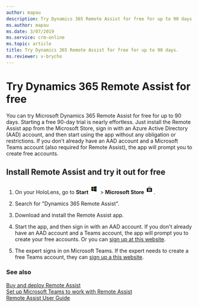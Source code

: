 ```yaml
---
author: mapau
description: Try Dynamics 365 Remote Assist for free for up to 90 days.
ms.author: mapau
ms.date: 3/07/2019
ms.service: crm-online
ms.topic: article
title: Try Dynamics 365 Remote Assist for free for up to 90 days.
ms.reviewer: v-brycho
---
```


# Try Dynamics 365 Remote Assist for free

You can try Microsoft Dynamics 365 Remote Assist for free for up to 90 days. Starting a free 90-day trial is nearly effortless. Just install the Remote Assist app from the Microsoft Store, sign in with an Azure Active Directory (AAD) account, and then start using the app without any obligation or restrictions. If you don't already have an AAD account and a Microsoft Teams account (also required for Remote Assist), the app will prompt you to create free accounts.

## Install Remote Assist and try it out for free

1. On your HoloLens, go to **Start** ![Start](media/d2a2ae5e90bdd0e0642abb5458af1016.png "Start") \> **Microsoft Store** ![Microsoft Store](media/2ac602b5a7855d312f3e7d924732acca.png "Microsoft Store").

2. Search for "Dynamics 365 Remote Assist".

3. Download and install the Remote Assist app.

4. Start the app, and then sign in with an AAD account. If you don't already have an AAD account and a Teams account, the app will prompt you to create your free accounts. Or you can [sign up at this website](https://businessstore.microsoft.com/en-us/create-account/signup?products=CFQ7TTC0K8P5:0001&lm=deeplink&lmsrc=freePageWeb&cmpid=FreemiumSignUpHeader). 

5. The expert signs in on Microsoft Teams. If the expert needs to create a free Teams account, they can [sign up a this website](https://businessstore.microsoft.com/en-us/create-account/signup?products=CFQ7TTC0K8P5:0001&lm=deeplink&lmsrc=freePageWeb&cmpid=FreemiumSignUpHeader). 

### See also

[Buy and deploy Remote Assist](buy-and-deploy-remote-assist.md)<br>
[Set up Microsoft Teams to work with Remote Assist](use-microsoft-teams-with-remote-assist.md)<br>
[Remote Assist User Guide](user-guide.md)
